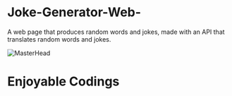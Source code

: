 # Joke-Generator-Web-
A web page that produces random words and jokes, made with an API that translates random words and jokes.

![MasterHead](https://i.hizliresim.com/2vosrgj.png
)

# Enjoyable Codings
